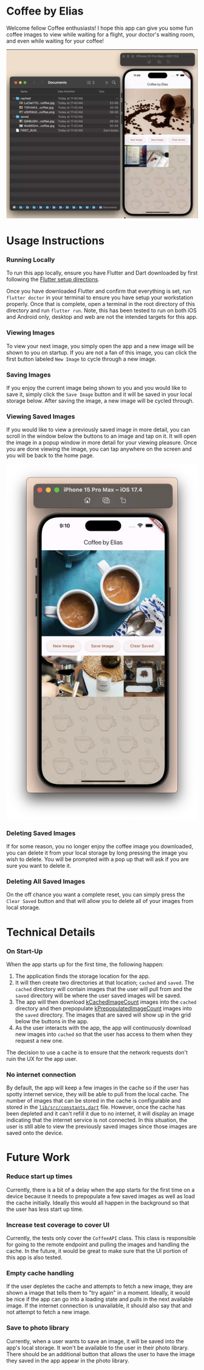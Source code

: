 # Coffee by Elias

Welcome fellow Coffee enthusiasts! I hope this app can give you some fun coffee
images to view while waiting for a flight, your doctor's waiting room, and even
while waiting for your coffee!

[![Watch the video](public/Video%20screen.png)](https://github-production-user-asset-6210df.s3.amazonaws.com/42216813/329642228-40dd200c-43b9-4707-a7d2-f674109fe030.mp4?X-Amz-Algorithm=AWS4-HMAC-SHA256&X-Amz-Credential=AKIAVCODYLSA53PQK4ZA%2F20240510%2Fus-east-1%2Fs3%2Faws4_request&X-Amz-Date=20240510T160305Z&X-Amz-Expires=300&X-Amz-Signature=5b96df807ebbfb79feed4f65283de07c30265f903009e36c31abec1f6abda8c4&X-Amz-SignedHeaders=host&actor_id=42216813&key_id=0&repo_id=797929422)


# Usage Instructions

### Running Locally
To run this app locally, ensure you have Flutter and Dart downloaded by first
following the [Flutter setup directions](https://docs.flutter.dev/get-started/install).

Once you have downloaded Flutter and confirm that everything is set, run `flutter doctor`
in your terminal to ensure you have setup your workstation properly. Once that is
complete, open a terminal in the root directory of this directory and run `flutter run`.
Note, this has been tested to run on both iOS and Android only, desktop and web
are not the intended targets for this app.

### Viewing Images
To view your next image, you simply open the app and a new image will be shown
to you on startup. If you are not a fan of this image, you can click the first
button labeled `New Image` to cycle through a new image.

### Saving Images
If you enjoy the current image being shown to you and you would like to save it,
simply click the `Save Image` button and it will be saved in your local storage
below. After saving the image, a new image will be cycled through.

### Viewing Saved Images
If you would like to view a previously saved image in more detail, you can scroll
in the window below the buttons to an image and tap on it. It will open the image
in a popup window in more detail for your viewing pleasure. Once you are done viewing
the image, you can tap anywhere on the screen and you will be back to the home page.

[![Watch the video](public/Viewing%20screen.png)](https://github.com/eliasyishak/my_coffee_app/assets/42216813/1467e6df-770e-4cef-aca9-f2dd81d46851)

### Deleting Saved Images
If for some reason, you no longer enjoy the coffee image you downloaded, you can delete
it from your local storage by long pressing the image you wish to delete. You will be
prompted with a pop up that will ask if you are sure you want to delete it.

### Deleting All Saved Images
On the off chance you want a complete reset, you can simply press the `Clear Saved`
button and that will allow you to delete all of your images from local storage.

# Technical Details
### On Start-Up
When the app starts up for the first time, the following happen:

1. The application finds the storage location for the app.
2. It will then create two directories at that location; `cached` and `saved`. The
`cached` directory will contain images that the user will pull from and the `saved`
directory will be where the user saved images will be saved.
3. The app will then download [kCachedImageCount](lib/src/constants.dart) images into the `cached` directory
and then prepopulate [kPrepopulatedImageCount](lib/src/constants.dart) images into the `saved` directory. The images that are saved will show up in the grid below the buttons in the app.
4. As the user interacts with the app, the app will continuously download new images
into `cached` so that the user has access to them when they request a new one.

The decision to use a cache is to ensure that the network requests don't ruin the
UX for the app user.

### No internet connection
By default, the app will keep a few images in the cache so if the user has spotty internet
service, they will be able to pull from the local cache. The number of images that can be
stored in the cache is configurable and stored in the [`lib/src/constants.dart`](lib/src/constants.dart) file. However,
once the cache has been depleted and it can't refill it due to no internet, it will display
an image indicating that the internet service is not connected. In this situation, the user
is still able to view the previously saved images since those images are saved onto the device.

# Future Work
### Reduce start up times
Currently, there is a bit of a delay when the app starts for the first time on a device
because it needs to prepopulate a few saved images as well as load the cache initially. Ideally
this would all happen in the background so that the user has less start up time.

### Increase test coverage to cover UI
Currently, the tests only cover the `CoffeeAPI` class. This class is responsible for going
to the remote endpoint and pulling the images and handling the cache. In the future, it would
be great to make sure that the UI portion of this app is also tested.

### Empty cache handling
If the user depletes the cache and attempts to fetch a new image, they are shown a image that
tells them to "try again" in a moment. Ideally, it would be nice if the app can go into a
loading state and pulls in the next available image. If the internet connection is unavailable,
it should also say that and not attempt to fetch a new image.

### Save to photo library
Currently, when a user wants to save an image, it will be saved into the app's local storage.
It won't be available to the user in their photo library. There should be an additional button
that allows the user to have the image they saved in the app appear in the photo library.
